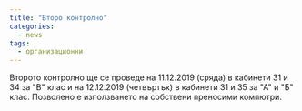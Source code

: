 ```yaml
---
title: "Второ контролно"
categories:
  - news
tags:
  - организационни
---
```


Второто контролно ще се проведе на 11.12.2019 (сряда) в кабинети 31 и 34 за "В"
клас и на 12.12.2019 (четвъртък) в кабинети 31 и 35 за "А" и "Б" клас. Позволено
е използването на собствени преносими компютри.
